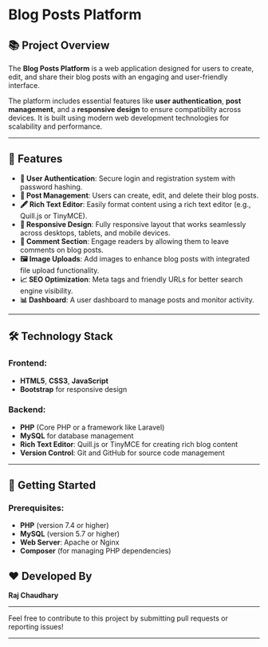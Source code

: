 # Blog Posts Platform

## 📚 Project Overview
The **Blog Posts Platform** is a web application designed for users to create, edit, and share their blog posts with an engaging and user-friendly interface. 

The platform includes essential features like **user authentication**, **post management**, and a **responsive design** to ensure compatibility across devices. It is built using modern web development technologies for scalability and performance.

---

## 🌟 Features

- **🔐 User Authentication**: Secure login and registration system with password hashing.
- **📝 Post Management**: Users can create, edit, and delete their blog posts.
- **🖋️ Rich Text Editor**: Easily format content using a rich text editor (e.g., Quill.js or TinyMCE).
- **📱 Responsive Design**: Fully responsive layout that works seamlessly across desktops, tablets, and mobile devices.
- **💬 Comment Section**: Engage readers by allowing them to leave comments on blog posts.
- **🖼️ Image Uploads**: Add images to enhance blog posts with integrated file upload functionality.
- **📈 SEO Optimization**: Meta tags and friendly URLs for better search engine visibility.
- **📊 Dashboard**: A user dashboard to manage posts and monitor activity.

---

## 🛠️ Technology Stack

### Frontend:
- **HTML5**, **CSS3**, **JavaScript**
- **Bootstrap** for responsive design

### Backend:
- **PHP** (Core PHP or a framework like Laravel)
- **MySQL** for database management
- **Rich Text Editor**: Quill.js or TinyMCE for creating rich blog content
- **Version Control**: Git and GitHub for source code management

---

## 🚀 Getting Started

### Prerequisites:
- **PHP** (version 7.4 or higher)
- **MySQL** (version 5.7 or higher)
- **Web Server**: Apache or Nginx
- **Composer** (for managing PHP dependencies)

## ❤️ Developed By
**Raj Chaudhary**  

---

Feel free to contribute to this project by submitting pull requests or reporting issues!


---

